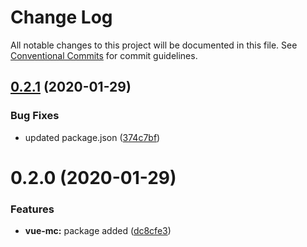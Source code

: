 # Change Log

All notable changes to this project will be documented in this file.
See [Conventional Commits](https://conventionalcommits.org) for commit guidelines.

## [0.2.1](https://git.awescode.com/awes-io/collection/compare/@awes-io/vue-mc@0.2.0...@awes-io/vue-mc@0.2.1) (2020-01-29)


### Bug Fixes

* updated package.json ([374c7bf](https://git.awescode.com/awes-io/collection/commits/374c7bf218a8f7d9825de6145e3b9106a7cde3a4))





# 0.2.0 (2020-01-29)


### Features

* **vue-mc:** package added ([dc8cfe3](https://git.awescode.com/awes-io/collection/commits/dc8cfe379fc31fec9e1693bd3cc76ac896e94163))
